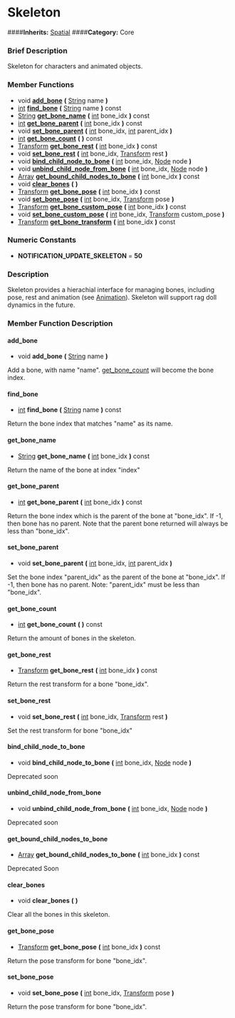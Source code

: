 #  Skeleton  
####**Inherits:** [Spatial](class_spatial)
####**Category:** Core

###  Brief Description  
Skeleton for characters and animated objects.

###  Member Functions 
  * void  **[add&#95;bone](#add_bone)**  **(** [String](class_string) name  **)**
  * [int](class_int)  **[find&#95;bone](#find_bone)**  **(** [String](class_string) name  **)** const
  * [String](class_string)  **[get&#95;bone&#95;name](#get_bone_name)**  **(** [int](class_int) bone_idx  **)** const
  * [int](class_int)  **[get&#95;bone&#95;parent](#get_bone_parent)**  **(** [int](class_int) bone_idx  **)** const
  * void  **[set&#95;bone&#95;parent](#set_bone_parent)**  **(** [int](class_int) bone_idx, [int](class_int) parent_idx  **)**
  * [int](class_int)  **[get&#95;bone&#95;count](#get_bone_count)**  **(** **)** const
  * [Transform](class_transform)  **[get&#95;bone&#95;rest](#get_bone_rest)**  **(** [int](class_int) bone_idx  **)** const
  * void  **[set&#95;bone&#95;rest](#set_bone_rest)**  **(** [int](class_int) bone_idx, [Transform](class_transform) rest  **)**
  * void  **[bind&#95;child&#95;node&#95;to&#95;bone](#bind_child_node_to_bone)**  **(** [int](class_int) bone_idx, [Node](class_node) node  **)**
  * void  **[unbind&#95;child&#95;node&#95;from&#95;bone](#unbind_child_node_from_bone)**  **(** [int](class_int) bone_idx, [Node](class_node) node  **)**
  * [Array](class_array)  **[get&#95;bound&#95;child&#95;nodes&#95;to&#95;bone](#get_bound_child_nodes_to_bone)**  **(** [int](class_int) bone_idx  **)** const
  * void  **[clear&#95;bones](#clear_bones)**  **(** **)**
  * [Transform](class_transform)  **[get&#95;bone&#95;pose](#get_bone_pose)**  **(** [int](class_int) bone_idx  **)** const
  * void  **[set&#95;bone&#95;pose](#set_bone_pose)**  **(** [int](class_int) bone_idx, [Transform](class_transform) pose  **)**
  * [Transform](class_transform)  **[get&#95;bone&#95;custom&#95;pose](#get_bone_custom_pose)**  **(** [int](class_int) bone_idx  **)** const
  * void  **[set&#95;bone&#95;custom&#95;pose](#set_bone_custom_pose)**  **(** [int](class_int) bone_idx, [Transform](class_transform) custom_pose  **)**
  * [Transform](class_transform)  **[get&#95;bone&#95;transform](#get_bone_transform)**  **(** [int](class_int) bone_idx  **)** const

###  Numeric Constants  
  * **NOTIFICATION_UPDATE_SKELETON** = **50**

###  Description  
Skeleton provides a hierachial interface for managing bones, including pose, rest and animation (see [Animation](class_animation)). Skeleton will support rag doll dynamics in the future.

###  Member Function Description  

#### <a name="add_bone">add_bone</a>
  * void  **add&#95;bone**  **(** [String](class_string) name  **)**

Add a bone, with name "name". [get&#95;bone&#95;count](#get_bone_count) will become the bone index.

#### <a name="find_bone">find_bone</a>
  * [int](class_int)  **find&#95;bone**  **(** [String](class_string) name  **)** const

Return the bone index that matches "name" as its name.

#### <a name="get_bone_name">get_bone_name</a>
  * [String](class_string)  **get&#95;bone&#95;name**  **(** [int](class_int) bone_idx  **)** const

Return the name of the bone at index "index"

#### <a name="get_bone_parent">get_bone_parent</a>
  * [int](class_int)  **get&#95;bone&#95;parent**  **(** [int](class_int) bone_idx  **)** const

Return the bone index which is the parent of the bone at "bone_idx". If -1, then bone has no parent. Note that the parent bone returned will always be less than "bone_idx".

#### <a name="set_bone_parent">set_bone_parent</a>
  * void  **set&#95;bone&#95;parent**  **(** [int](class_int) bone_idx, [int](class_int) parent_idx  **)**

Set the bone index "parent_idx" as the parent of the bone at "bone_idx". If -1, then bone has no parent. Note: "parent_idx" must be less than "bone_idx".

#### <a name="get_bone_count">get_bone_count</a>
  * [int](class_int)  **get&#95;bone&#95;count**  **(** **)** const

Return the amount of bones in the skeleton.

#### <a name="get_bone_rest">get_bone_rest</a>
  * [Transform](class_transform)  **get&#95;bone&#95;rest**  **(** [int](class_int) bone_idx  **)** const

Return the rest transform for a bone "bone_idx".

#### <a name="set_bone_rest">set_bone_rest</a>
  * void  **set&#95;bone&#95;rest**  **(** [int](class_int) bone_idx, [Transform](class_transform) rest  **)**

Set the rest transform for bone "bone_idx"

#### <a name="bind_child_node_to_bone">bind_child_node_to_bone</a>
  * void  **bind&#95;child&#95;node&#95;to&#95;bone**  **(** [int](class_int) bone_idx, [Node](class_node) node  **)**

Deprecated soon

#### <a name="unbind_child_node_from_bone">unbind_child_node_from_bone</a>
  * void  **unbind&#95;child&#95;node&#95;from&#95;bone**  **(** [int](class_int) bone_idx, [Node](class_node) node  **)**

Deprecated soon

#### <a name="get_bound_child_nodes_to_bone">get_bound_child_nodes_to_bone</a>
  * [Array](class_array)  **get&#95;bound&#95;child&#95;nodes&#95;to&#95;bone**  **(** [int](class_int) bone_idx  **)** const

Deprecated Soon

#### <a name="clear_bones">clear_bones</a>
  * void  **clear&#95;bones**  **(** **)**

Clear all the bones in this skeleton.

#### <a name="get_bone_pose">get_bone_pose</a>
  * [Transform](class_transform)  **get&#95;bone&#95;pose**  **(** [int](class_int) bone_idx  **)** const

Return the pose transform for bone "bone_idx".

#### <a name="set_bone_pose">set_bone_pose</a>
  * void  **set&#95;bone&#95;pose**  **(** [int](class_int) bone_idx, [Transform](class_transform) pose  **)**

Return the pose transform for bone "bone_idx".
